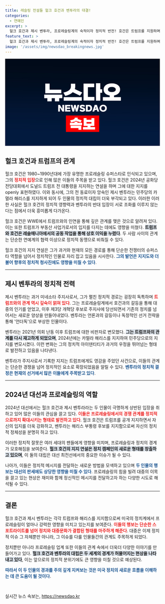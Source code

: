 ```yaml
---
title: 레슬링 전설들 헐크 호건과 벤투라의 대결!
categories:
  - 연예인
excerpt: >
  헐크 호간과 제시 벤투라, 프로레슬링계의 숙적이자 정치적 반전! 호간은 트럼프를 지원하며 전당대회에 등장한 반면, 벤투라는 카멀라 해리스를 지지 선언. 두 스타의 엇갈린 행보가 정치판에 어떤 파장을 일으킬지 주목된다!
feature_text: >
  헐크 호간과 제시 벤투라, 프로레슬링계의 숙적이자 정치적 반전! 호간은 트럼프를 지원하며 전당대회에 등장한 반면, 벤투라는 카멀라 해리스를 지지 선언. 두 스타의 엇갈린 행보가 정치판에 어떤 파장을 일으킬지 주목된다!
image: '/assets/img/newsdao_breakingnews.jpg'
---
```


<p><img src="/assets/img/newsdao_breakingnews.jpg" alt="koreaapp 속보" /></p>

<h2 data-ke-size="size26">헐크 호건과 트럼프의 관계</h2>

<p data-ke-size="size16">헐크 호건은 1980~1990년대에 가장 유명한 프로레슬링 슈퍼스타로 인식되고 있으며, 그의 <b><span style="color: #ee2323;">정치적 입장</span></b>으로 인해 많은 이들의 주목을 받고 있다. 헐크 호건은 2024년 공화당 전당대회에서 도널드 트럼프 전 대통령을 지지하는 연설을 하며 그에 대한 지지를 openly 표현하였다. 이와 동시에, 그의 전 동료이자 앙숙인 제시 벤투라는 민주당의 카멀라 해리스를 지지하게 되어 두 인물의 정치적 대립이 더욱 부각되고 있다. 이러한 이러한 사실은 헐크 호건의 정치적 영향력과 벤투라의 반대 입장이 서로 조화를 이루지 않는다는 점에서 더욱 흥미롭게 다가온다.</p>

<p data-ke-size="size16">헐크 호건은 WWE에서 트럼프와의 인연을 통해 깊은 관계를 맺은 것으로 알려져 있다. 이는 또한 트럼프가 부동산 사업가로서의 입지를 다지는 데에도 영향을 미쳤다. <b><span style="background-color: #21538527;">트럼프와 호건은 레슬매니아에서의 공동 작업을 통해 상호 이익을 누렸다</span></b>. 두 사람 사이의 관계는 단순한 연예계의 협력 이상으로 정치적 동맹으로 비춰질 수 있다.</p>

<p data-ke-size="size16">헐크 호건의 지지 연설은 그가 과거와 현재의 모든 경로를 통해 단순한 전쟁터의 슈퍼스타 역할을 넘어서 정치적인 인물로 자리 잡고 있음을 시사한다. <b><span style="color: #1a5490;">그의 발언은 지지도와 더불어 향후의 정치적 청사진에도 영향을 미칠 수 있다</span></b>.</p>

<hr/>

<h2 data-ke-size="size26">제시 벤투라의 정치적 전력</h2>

<p data-ke-size="size16">제시 벤투라는 과거 미네소타 주지사로서, 그가 펼친 정치적 경로는 굉장히 독특하며 <b><span style="color: #ee2323;">트럼프와의 관계 역시 깊숙이 얽혀 있다</span></b>. 그는 프로레슬링계에서 호건과의 갈등을 통해 대중의 인기를 얻었고, 이후 제3당 개혁당 후보로 주지사에 당선되면서 기존의 정치를 넘어서는 새로운 양상을 만들어내었다. 벤투라는 언론과의 갈등이나 독창적인 선거 전략을 통해 '언더독'으로 부상한 인물이다.</p>

<p data-ke-size="size16">벤투라는 2021년 의회 난동 이후 트럼프에 대한 비판자로 변모했다. <b><span style="background-color: #21538527;">그는 트럼프와의 관계를 다시 재고하게 되었으며</span></b>, 2024년에는 카멀라 해리스를 지지하여 민주당으로의 지지를 변모시켰다. 이런 변화는 그의 정치적 아이덴티티가 과거의 우정을 뛰어넘는 형태로 발전하고 있음을 나타낸다.</p>

<p data-ke-size="size16">벤투라가 주지사로서 기록한 지지는 트럼프에게도 영감을 주었던 사건으로, 이들의 관계는 단순한 경쟁을 넘어 정치적인 요소로 확장되었음을 알릴 수 있다. <b><span style="color: #1a5490;">벤투라의 정치적 결정은 현재의 선거에서 많은 이들에게 주목받고 있다</span></b>.</p>

<hr/>

<h2 data-ke-size="size26">2024년 대선과 프로레슬링의 역할</h2>

<p data-ke-size="size16">2024년 대선에서는 헐크 호건과 제시 벤투라라는 두 인물이 극명하게 상반된 입장을 취하고 있어 많은 이들의 관심을 끌고 있다. <b><span style="color: #ee2323;">이들은 프로레슬링에서의 경쟁 관계를 정치적으로까지 확대시키는 형태로 발전하고 있다</span></b>. 헐크 호건은 트럼프를 공개 지지하면서 자신의 입지를 더욱 강화하고, 벤투라는 해리스 부통령 후보를 지지함으로써 자신의 정치적 정체성을 분명히 하고 있다.</p>

<p data-ke-size="size16">이러한 정치적 잘못은 여러 세대의 팬들에게 영향을 미치며, 프로레슬링과 정치의 경계가 모호해짐을 보여준다. <b><span style="background-color: #21538527;">헐크 호건의 지지 연설은 정치 캠페인의 새로운 형태를 창출하고 있으며</span></b>, 이 둘의 대립은 대선 최전선에서의 중요한 이슈가 될 수 있다.</p>

<p data-ke-size="size16">나아가, 이들은 정치적 메시지를 전달하는 새로운 방법을 모색하고 있으며 <b><span style="color: #1a5490;">두 인물의 행보는 대선의 판세에도 상당한 영향을 미칠 수 있다</span></b>. 프로레슬링의 힘을 빌려 대중의 이목을 끌고 있는 현상은 재미와 함께 정신적인 메시지를 전달하고자 하는 다양한 시도로 해석될 수 있다.</p>

<hr/>

<h2 data-ke-size="size26">결론</h2>

<p data-ke-size="size16">헐크 호건과 제시 벤투라는 각각 트럼프와 해리스를 지지함으로써 미국의 정치계에서 프로레슬링이 얼마나 강력한 영향을 미치고 있는지를 보여준다. <b><span style="color: #ee2323;">이들의 행보는 단순한 스포트라이트를 넘어 정치와 대중문화가 결합된 형태를 마주하게 해준다</span></b>. 대중은 이제 정치적 이슈 그 자체뿐만 아니라, 그 이슈를 다룰 인물들간의 관계도 주목하게 되었다.</p>

<p data-ke-size="size16">정치뿐만 아니라 프로레슬링 업계 또한 이들의 관계 속에서 더욱더 다양한 이야기를 만들어가고 있다. <b><span style="background-color: #21538527;">헐크 호건과 벤투라의 대립은 두 세계의 경계가 허물어지는 현상을 나타내고 있다</span></b>, 이는 앞으로의 정치적 분위기에도 큰 영향을 미칠 것으로 예상된다.</p>

<p data-ke-size="size16"><b><span style="color: #1a5490;">따라서 이 두 인물의 경과를 주의 깊게 지켜보는 것은 미국 정치의 새로운 흐름을 이해하는 데 큰 도움이 될 것이다</span></b>.</p>

<p data-ke-size="size16">&nbsp;</p>
실시간 뉴스 속보는, <a href="https://newsdao.kr" rel="dofollow">https://newsdao.kr</a>


